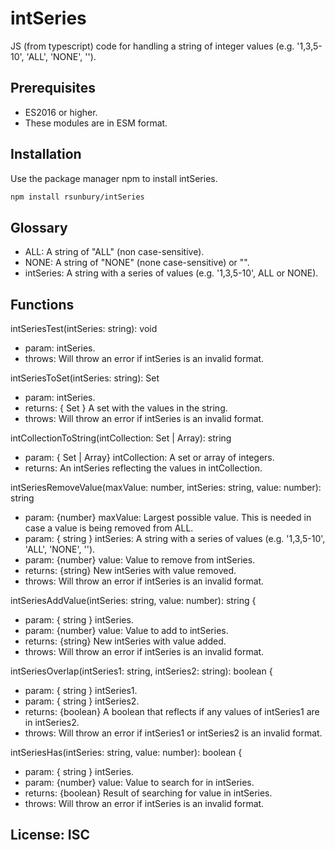 # intSeries

JS (from typescript) code for handling a string of integer values (e.g. '1,3,5-10', 'ALL', 'NONE', '').

## Prerequisites
* ES2016 or higher.
* These modules are in ESM format.

## Installation

Use the package manager npm to install intSeries.

```bash
npm install rsunbury/intSeries
```

## Glossary
* ALL: A string of "ALL" (non case-sensitive).
* NONE: A string of "NONE" (none case-sensitive) or "".
* intSeries: A string with a series of values (e.g. '1,3,5-10', ALL or NONE).


## Functions

intSeriesTest(intSeries: string): void
* param: intSeries.
* throws: Will throw an error if intSeries is an invalid format.

intSeriesToSet(intSeries: string): Set
* param: intSeries.
* returns: { Set } A set with the values in the string.
* throws: Will throw an error if intSeries is an invalid format.

intCollectionToString(intCollection: Set | Array): string
* param: { Set<number> | Array<number>} intCollection:  A set or array of integers.
* returns: An intSeries reflecting the values in intCollection.

intSeriesRemoveValue(maxValue: number, intSeries: string, value: number): string
* param: {number} maxValue: Largest possible value. This is needed in case a value is being removed from ALL.
* param: { string } intSeries:  A string with a series of values (e.g. '1,3,5-10', 'ALL', 'NONE', '').
* param: {number} value: Value to remove from intSeries.
* returns: {string} New intSeries with value removed.
* throws: Will throw an error if intSeries is an invalid format.

intSeriesAddValue(intSeries: string, value: number): string {
* param: { string } intSeries.
* param: {number} value: Value to add to intSeries.
* returns: {string} New intSeries with value added.
* throws: Will throw an error if intSeries is an invalid format.

intSeriesOverlap(intSeries1: string, intSeries2: string): boolean {
* param: { string } intSeries1.
* param: { string } intSeries2.
* returns: {boolean} A boolean that reflects if any values of intSeries1 are in intSeries2.
* throws: Will throw an error if intSeries1 or intSeries2 is an invalid format.

intSeriesHas(intSeries: string, value: number): boolean {
* param: { string } intSeries.
* param: {number} value: Value to search for in intSeries.
* returns: {boolean} Result of searching for value in intSeries.
* throws: Will throw an error if intSeries is an invalid format.

## License: ISC
